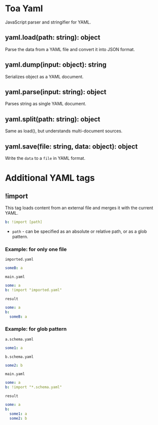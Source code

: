 # Toa Yaml

JavaScript parser and stringifier for YAML.

## yaml.load(path: string): object
Parse the data from a YAML file and convert it into JSON format.

## yaml.dump(input: object): string
Serializes object as a YAML document.

## yaml.parse(input: string): object
Parses string as single YAML document.

## yaml.split(path: string): object
Same as load(), but understands multi-document sources.

## yaml.save(file: string, data: object): object
Write the `data` to a `file` in YAML format.


# Additional YAML tags

## !import
This tag loads content from an external file and merges it with the current YAML.

```yaml
b: !import [path]
```
- `path` - can be specified as an absolute or relative path, or as a glob pattern.


### Example: for only one file

`imported.yaml`
```yaml
someB: a
```

`main.yaml`
```yaml
some: a
b: !import "imported.yaml"
```

`result`
```yaml
some: a
b:
  someB: a
```

### Example: for glob pattern

`a.schema.yaml`
```yaml
some1: a
```

`b.schema.yaml`
```yaml
some2: b
```

`main.yaml`
```yaml
some: a
b: !import "*.schema.yaml"
```

`result`
```yaml
some: a
b:
  some1: a
  some2: b
```
